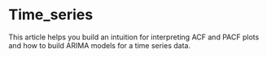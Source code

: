 # Time_series
This article helps you build an intuition for interpreting ACF and PACF plots and how to build ARIMA models for a time series data. 
